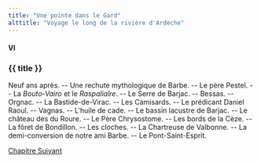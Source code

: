 ```yaml
---
title: "Une pointe dans le Gard"
alttitle: "Voyage le long de la rivière d'Ardèche"
---
```


#### VI

### {{ title }}

<div id="tltr">

Neuf ans après. -- Une rechute mythologique de Barbe. -- Le père Pestel. -- La
_Bouto-Vairo_ et le _Raspaliaîre_. -- Le Serre de Barjac. -- Bessas. -- Orgnac.
-- La Bastide-de-Virac. -- Les Camisards. -- Le prédicant Daniel Raoul. --
Vagnas. -- L'huile de cade. -- Le bassin lacustre de Barjac. -- Le château des
du Roure. -- Le Père Chrysostome. -- Les bords de la Cèze. -- La fôret de
Bondillon. -- Les cloches. -- La Chartreuse de Valbonne. -- La demi-conversion
de notre ami Barbe. -- Le Pont-Saint-Esprit.

</div>

<div id="next">

[Chapitre Suivant](07.html)

</div>
